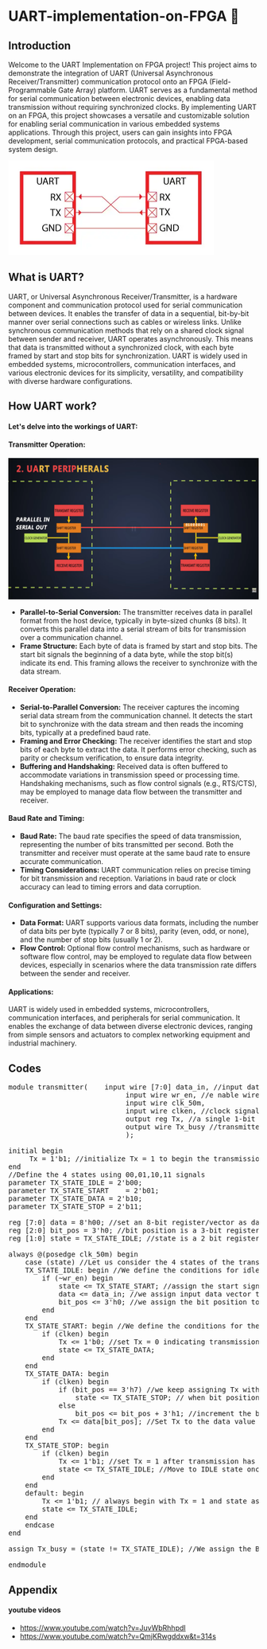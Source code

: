 # UART-implementation-on-FPGA 📝

## Introduction

Welcome to the UART Implementation on FPGA project! This project aims to demonstrate the integration of UART (Universal Asynchronous Receiver/Transmitter) communication protocol onto an FPGA (Field-Programmable Gate Array) platform. UART serves as a fundamental method for serial communication between electronic devices, enabling data transmission without requiring synchronized clocks. By implementing UART on an FPGA, this project showcases a versatile and customizable solution for enabling serial communication in various embedded systems applications. Through this project, users can gain insights into FPGA development, serial communication protocols, and practical FPGA-based system design.

![UART protocol](https://raw.githubusercontent.com/maduwanthasl/UART-implementation-on-FPGA/main/Images/uart_rx_tx.png)

## What is UART?

UART, or Universal Asynchronous Receiver/Transmitter, is a hardware component and communication protocol used for serial communication between devices. It enables the transfer of data in a sequential, bit-by-bit manner over serial connections such as cables or wireless links. Unlike synchronous communication methods that rely on a shared clock signal between sender and receiver, UART operates asynchronously. This means that data is transmitted without a synchronized clock, with each byte framed by start and stop bits for synchronization. UART is widely used in embedded systems, microcontrollers, communication interfaces, and various electronic devices for its simplicity, versatility, and compatibility with diverse hardware configurations.

## How UART work?

#### Let's delve into the workings of UART:

#### Transmitter Operation:

![UART peripherals](https://raw.githubusercontent.com/maduwanthasl/UART-implementation-on-FPGA/main/Images/UART%20PERIPHERALS.png)

- **Parallel-to-Serial Conversion:** The transmitter receives data in parallel format from the host device, typically in byte-sized chunks (8 bits). It converts this parallel data into a serial stream of bits for transmission over a communication channel.
- **Frame Structure:** Each byte of data is framed by start and stop bits. The start bit signals the beginning of a data byte, while the stop bit(s) indicate its end. This framing allows the receiver to synchronize with the data stream.

#### Receiver Operation:

- **Serial-to-Parallel Conversion:** The receiver captures the incoming serial data stream from the communication channel. It detects the start bit to synchronize with the data stream and then reads the incoming bits, typically at a predefined baud rate.
- **Framing and Error Checking:** The receiver identifies the start and stop bits of each byte to extract the data. It performs error checking, such as parity or checksum verification, to ensure data integrity.
- **Buffering and Handshaking:** Received data is often buffered to accommodate variations in transmission speed or processing time. Handshaking mechanisms, such as flow control signals (e.g., RTS/CTS), may be employed to manage data flow between the transmitter and receiver.

#### Baud Rate and Timing:

- **Baud Rate:** The baud rate specifies the speed of data transmission, representing the number of bits transmitted per second. Both the transmitter and receiver must operate at the same baud rate to ensure accurate communication.
- **Timing Considerations:** UART communication relies on precise timing for bit transmission and reception. Variations in baud rate or clock accuracy can lead to timing errors and data corruption.

#### Configuration and Settings:

- **Data Format:** UART supports various data formats, including the number of data bits per byte (typically 7 or 8 bits), parity (even, odd, or none), and the number of stop bits (usually 1 or 2).
- **Flow Control:** Optional flow control mechanisms, such as hardware or software flow control, may be employed to regulate data flow between devices, especially in scenarios where the data transmission rate differs between the sender and receiver.

#### Applications:

UART is widely used in embedded systems, microcontrollers, communication interfaces, and peripherals for serial communication. It enables the exchange of data between diverse electronic devices, ranging from simple sensors and actuators to complex networking equipment and industrial machinery.

## Codes

<pre>module transmitter(	input wire [7:0] data_in, //input data as an 8-bit regsiter/vector 
							input wire wr_en, //e nable wire to start 
							input wire clk_50m,
							input wire clken, //clock signal for the transmitter
							output reg Tx, //a single 1-bit register variable to hold transmitting bit
							output wire Tx_busy //transmitter is busy signal 
							);

initial begin
	 Tx = 1'b1; //initialize Tx = 1 to begin the transmission 
end
//Define the 4 states using 00,01,10,11 signals
parameter TX_STATE_IDLE	= 2'b00;
parameter TX_STATE_START	= 2'b01;
parameter TX_STATE_DATA	= 2'b10;
parameter TX_STATE_STOP	= 2'b11;

reg [7:0] data = 8'h00; //set an 8-bit register/vector as data,initially equal to 00000000
reg [2:0] bit_pos = 3'h0; //bit position is a 3-bit register/vector, initially equal to 000
reg [1:0] state = TX_STATE_IDLE; //state is a 2 bit register/vector,initially equal to 00

always @(posedge clk_50m) begin
	case (state) //Let us consider the 4 states of the transmitter
	TX_STATE_IDLE: begin //We define the conditions for idle  or NOT-BUSY state
		if (~wr_en) begin
			state <= TX_STATE_START; //assign the start signal to state
			data <= data_in; //we assign input data vector to the current data 
			bit_pos <= 3'h0; //we assign the bit position to zero
		end
	end
	TX_STATE_START: begin //We define the conditions for the transmission start state
		if (clken) begin
			Tx <= 1'b0; //set Tx = 0 indicating transmission has started
			state <= TX_STATE_DATA;
		end
	end
	TX_STATE_DATA: begin
		if (clken) begin
			if (bit_pos == 3'h7) //we keep assigning Tx with the data until all bits have been transmitted from 0 to 7
				state <= TX_STATE_STOP; // when bit position has finally reached 7, assign state to stop transmission
			else
				bit_pos <= bit_pos + 3'h1; //increment the bit position by 001
			Tx <= data[bit_pos]; //Set Tx to the data value of the bit position ranging from 0-7
		end
	end
	TX_STATE_STOP: begin
		if (clken) begin
			Tx <= 1'b1; //set Tx = 1 after transmission has ended
			state <= TX_STATE_IDLE; //Move to IDLE state once a transmission has been completed
		end
	end
	default: begin
		Tx <= 1'b1; // always begin with Tx = 1 and state assigned to IDLE
		state <= TX_STATE_IDLE;
	end
	endcase
end

assign Tx_busy = (state != TX_STATE_IDLE); //We assign the BUSY signal when the transmitter is not idle

endmodule
</pre>

## Appendix

#### youtube videos

- https://www.youtube.com/watch?v=JuvWbRhhpdI
- https://www.youtube.com/watch?v=QmjKRwgddxw&t=314s

